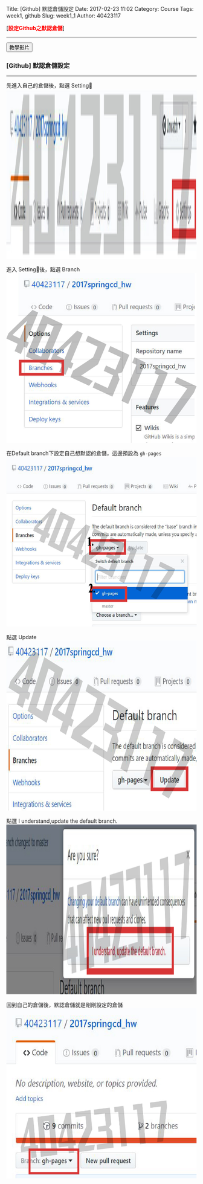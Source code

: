 Title: [Github] 默認倉儲設定
Date: 2017-02-23 11:02
Category: Course
Tags: week1, github
Slug: week1_1
Author: 40423117


[<b><font color="#FF0000">設定Github之默認倉儲</font></b>]

<!-- PELICAN_END_SUMMARY -->

<hr/>

<button onClick="lity('https://www.youtube.com/embed/v3405VKTXoQ?rel=0')"><span class="glyphicon glyphicon-facetime-video"></span>教學影片</button>

### [Github] 默認倉儲設定
<hr/>

先進入自己的倉儲後，點選 Setting
<img src="./../data/w1/1.JPG" height="450px">

進入 Setting後，點選 Branch
<img src="./../data/w1/2.JPG" height="450px">

在Default branch下設定自己想默認的倉儲，這邊預設為 `gh-pages`
<img src="./../data/w1/3.JPG" height="450px">

點選 Update
<img src="./../data/w1/4.JPG" height="450px">

點選 I understand,update the default branch.
<img src="./../data/w1/5.JPG" height="450px">

回到自己的倉儲後，默認倉儲就是剛剛設定的倉儲
<img src="./../data/w1/6.JPG" height="450px">
  